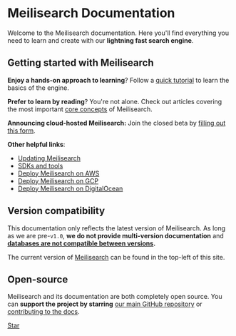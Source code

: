 # Meilisearch Documentation

Welcome to the Meilisearch documentation. Here you'll find everything you need to learn and create with our **lightning fast search engine**.

[<linkButton text="🚀 QUICK START"/>](/learn/getting_started/quick_start.md)

## Getting started with Meilisearch

**Enjoy a hands-on approach to learning**? Follow a [quick tutorial](/learn/getting_started/quick_start.md) to learn the basics of the engine.

**Prefer to learn by reading**? You're not alone. Check out articles covering the most important [core concepts](/learn/core_concepts) of Meilisearch.

**Announcing cloud-hosted Meilisearch:** Join the closed beta by [filling out this form](https://meilisearch.typeform.com/to/FtnzvZfh).

**Other helpful links**:

- [Updating Meilisearch](/learn/advanced/updating.md)
- [SDKs and tools](/learn/what_is_meilisearch/sdks.md)
- [Deploy Meilisearch on AWS](/learn/cookbooks/aws.md)
- [Deploy Meilisearch on GCP](/learn/cookbooks/gcp.md)
- [Deploy Meilisearch on DigitalOcean](/learn/cookbooks/digitalocean_droplet.md)

## Version compatibility

This documentation only reflects the latest version of Meilisearch. As long as we are pre-`v1.0`, **we do not provide multi-version documentation** and **[databases are not compatible between versions](/learn/advanced/updating.md).**

The current version of [Meilisearch](https://github.com/meilisearch/meilisearch) can be found in the top-left of this site.

## Open-source

Meilisearch and its documentation are both completely open source. You can **support the project by starring** [our main GitHub repository](https://github.com/meilisearch/meilisearch) or [contributing to the docs](/learn/contributing/contributing_to_docs.md).

<a class="github-button" href="https://github.com/meilisearch/meilisearch" data-icon="octicon-star" data-size="large" data-show-count="true" aria-label="Star meilisearch/MeiliSearch on GitHub">Star</a><!-- prettier-ignore
--><script async defer src="https://buttons.github.io/buttons.js"></script>
